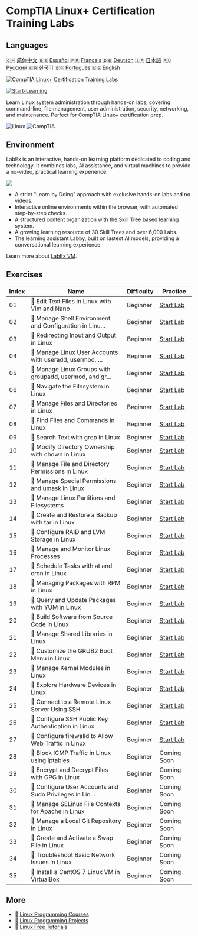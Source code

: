 # CompTIA Linux+ Certification Training Labs

## Languages

🇨🇳 [简体中文](README_zh.md) 🇪🇸 [Español](README_es.md) 🇫🇷 [Français](README_fr.md) 🇩🇪 [Deutsch](README_de.md) 🇯🇵 [日本語](README_ja.md) 🇷🇺 [Русский](README_ru.md) 🇰🇷 [한국어](README_ko.md) 🇧🇷 [Português](README_pt.md) 🇺🇸 [English](README.md) 

[![CompTIA Linux+ Certification Training Labs](https://cover-creator.labex.io/comptia-linux-plus-training-labs.png)](https://labex.io/courses/comptia-linux-plus-training-labs)

[![Start-Learning](https://img.shields.io/badge/Start-Learning-whitesmoke?style=for-the-badge)](https://labex.io/courses/comptia-linux-plus-training-labs)

Learn Linux system administration through hands-on labs, covering command-line, file management, user administration, security, networking, and maintenance. Perfect for CompTIA Linux+ certification prep.

![Linux](https://img.shields.io/badge/Linux-whitesmoke?style=for-the-badge&logo=linux)
![CompTIA](https://img.shields.io/badge/CompTIA-whitesmoke?style=for-the-badge&logo=comptia)


## Environment

LabEx is an interactive, hands-on learning platform dedicated to coding and technology. It combines labs, AI assistance, and virtual machines to provide a no-video, practical learning experience.

![](https://tutorial-screenshot.getvm.io/images/vm-1725247253.png)

- A strict "Learn by Doing" approach with exclusive hands-on labs and no videos.
- Interactive online environments within the browser, with automated step-by-step checks.
- A structured content organization with the Skill Tree based learning system.
- A growing learning resource of 30 Skill Trees and over 6,000 Labs.
- The learning assistant Labby, built on lastest AI models, providing a conversational learning experience.

Learn more about [LabEx VM](https://support.labex.io/using-labex/virtual-machine).

## Exercises

|   Index | Name                                                     | Difficulty   | Practice                                                                                                                                    |
|---------|----------------------------------------------------------|--------------|---------------------------------------------------------------------------------------------------------------------------------------------|
|      01 | 📖 Edit Text Files in Linux with Vim and Nano            | Beginner     | <a target='_blank' href='https://labex.io/tutorials/linux-edit-text-files-in-linux-with-vim-and-nano-591076'>Start Lab</a>                  |
|      02 | 📖 Manage Shell Environment and Configuration in Linu... | Beginner     | <a target='_blank' href='https://labex.io/tutorials/linux-manage-shell-environment-and-configuration-in-linux-590838'>Start Lab</a>         |
|      03 | 📖 Redirecting Input and Output in Linux                 | Beginner     | <a target='_blank' href='https://labex.io/tutorials/linux-redirecting-input-and-output-in-linux-590840'>Start Lab</a>                       |
|      04 | 📖 Manage Linux User Accounts with useradd, usermod, ... | Beginner     | <a target='_blank' href='https://labex.io/tutorials/linux-manage-linux-user-accounts-with-useradd-usermod-and-userdel-590837'>Start Lab</a> |
|      05 | 📖 Manage Linux Groups with groupadd, usermod, and gr... | Beginner     | <a target='_blank' href='https://labex.io/tutorials/linux-manage-linux-groups-with-groupadd-usermod-and-groupdel-590836'>Start Lab</a>      |
|      06 | 📖 Navigate the Filesystem in Linux                      | Beginner     | <a target='_blank' href='https://labex.io/tutorials/linux-navigate-the-filesystem-in-linux-590971'>Start Lab</a>                            |
|      07 | 📖 Manage Files and Directories in Linux                 | Beginner     | <a target='_blank' href='https://labex.io/tutorials/linux-manage-files-and-directories-in-linux-590835'>Start Lab</a>                       |
|      08 | 📖 Find Files and Commands in Linux                      | Beginner     | <a target='_blank' href='https://labex.io/tutorials/linux-find-files-and-commands-in-linux-590834'>Start Lab</a>                            |
|      09 | 📖 Search Text with grep in Linux                        | Beginner     | <a target='_blank' href='https://labex.io/tutorials/linux-search-text-with-grep-in-linux-590841'>Start Lab</a>                              |
|      10 | 📖 Modify Directory Ownership with chown in Linux        | Beginner     | <a target='_blank' href='https://labex.io/tutorials/linux-modify-directory-ownership-with-chown-in-linux-590847'>Start Lab</a>              |
|      11 | 📖 Manage File and Directory Permissions in Linux        | Beginner     | <a target='_blank' href='https://labex.io/tutorials/linux-manage-file-and-directory-permissions-in-linux-590844'>Start Lab</a>              |
|      12 | 📖 Manage Special Permissions and umask in Linux         | Beginner     | <a target='_blank' href='https://labex.io/tutorials/linux-manage-special-permissions-and-umask-in-linux-590846'>Start Lab</a>               |
|      13 | 📖 Manage Linux Partitions and Filesystems               | Beginner     | <a target='_blank' href='https://labex.io/tutorials/linux-manage-linux-partitions-and-filesystems-590845'>Start Lab</a>                     |
|      14 | 📖 Create and Restore a Backup with tar in Linux         | Beginner     | <a target='_blank' href='https://labex.io/tutorials/linux-create-and-restore-a-backup-with-tar-in-linux-590843'>Start Lab</a>               |
|      15 | 📖 Configure RAID and LVM Storage in Linux               | Beginner     | <a target='_blank' href='https://labex.io/tutorials/linux-configure-raid-and-lvm-storage-in-linux-590842'>Start Lab</a>                     |
|      16 | 📖 Manage and Monitor Linux Processes                    | Beginner     | <a target='_blank' href='https://labex.io/tutorials/linux-manage-and-monitor-linux-processes-590864'>Start Lab</a>                          |
|      17 | 📖 Schedule Tasks with at and cron in Linux              | Beginner     | <a target='_blank' href='https://labex.io/tutorials/linux-schedule-tasks-with-at-and-cron-in-linux-590870'>Start Lab</a>                    |
|      18 | 📖 Managing Packages with RPM in Linux                   | Beginner     | <a target='_blank' href='https://labex.io/tutorials/rhel-managing-packages-with-rpm-in-linux-590868'>Start Lab</a>                          |
|      19 | 📖 Query and Update Packages with YUM in Linux           | Beginner     | <a target='_blank' href='https://labex.io/tutorials/rhel-query-and-update-packages-with-yum-in-linux-590869'>Start Lab</a>                  |
|      20 | 📖 Build Software from Source Code in Linux              | Beginner     | <a target='_blank' href='https://labex.io/tutorials/linux-build-software-from-source-code-in-linux-590853'>Start Lab</a>                    |
|      21 | 📖 Manage Shared Libraries in Linux                      | Beginner     | <a target='_blank' href='https://labex.io/tutorials/linux-manage-shared-libraries-in-linux-590867'>Start Lab</a>                            |
|      22 | 📖 Customize the GRUB2 Boot Menu in Linux                | Beginner     | <a target='_blank' href='https://labex.io/tutorials/linux-customize-the-grub2-boot-menu-in-linux-590859'>Start Lab</a>                      |
|      23 | 📖 Manage Kernel Modules in Linux                        | Beginner     | <a target='_blank' href='https://labex.io/tutorials/linux-manage-kernel-modules-in-linux-590865'>Start Lab</a>                              |
|      24 | 📖 Explore Hardware Devices in Linux                     | Beginner     | <a target='_blank' href='https://labex.io/tutorials/linux-explore-hardware-devices-in-linux-590861'>Start Lab</a>                           |
|      25 | 📖 Connect to a Remote Linux Server Using SSH            | Beginner     | <a target='_blank' href='https://labex.io/tutorials/linux-connect-to-a-remote-linux-server-using-ssh-590857'>Start Lab</a>                  |
|      26 | 📖 Configure SSH Public Key Authentication in Linux      | Beginner     | <a target='_blank' href='https://labex.io/tutorials/linux-configure-ssh-public-key-authentication-in-linux-590855'>Start Lab</a>            |
|      27 | 📖 Configure firewalld to Allow Web Traffic in Linux     | Beginner     | <a target='_blank' href='https://labex.io/tutorials/linux-configure-firewalld-to-allow-web-traffic-in-linux-590854'>Start Lab</a>           |
|      28 | 📖 Block ICMP Traffic in Linux using iptables            | Beginner     | Coming Soon                                                                                                                                 |
|      29 | 📖 Encrypt and Decrypt Files with GPG in Linux           | Beginner     | Coming Soon                                                                                                                                 |
|      30 | 📖 Configure User Accounts and Sudo Privileges in Lin... | Beginner     | Coming Soon                                                                                                                                 |
|      31 | 📖 Manage SELinux File Contexts for Apache in Linux      | Beginner     | Coming Soon                                                                                                                                 |
|      32 | 📖 Manage a Local Git Repository in Linux                | Beginner     | Coming Soon                                                                                                                                 |
|      33 | 📖 Create and Activate a Swap File in Linux              | Beginner     | Coming Soon                                                                                                                                 |
|      34 | 📖 Troubleshoot Basic Network Issues in Linux            | Beginner     | Coming Soon                                                                                                                                 |
|      35 | 📖 Install a CentOS 7 Linux VM in VirtualBox             | Beginner     | Coming Soon                                                                                                                                 |

## More

- 🔗 [Linux Programming Courses](https://github.com/labex-labs/awesome-programming-courses)
- 🔗 [Linux Programming Projects](https://github.com/labex-labs/awesome-programming-projects)
- 🔗 [Linux Free Tutorials](https://github.com/labex-labs/linux-free-tutorials)


